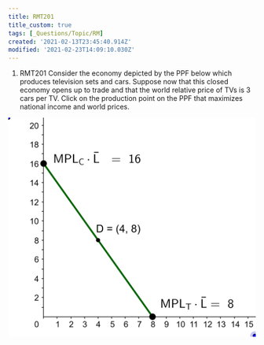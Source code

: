 ```yaml
---
title: RMT201
title_custom: true
tags: [_Questions/Topic/RM]
created: '2021-02-13T23:45:40.914Z'
modified: '2021-02-23T14:09:10.030Z'
---
```


1. RMT201 Consider the economy depicted by the PPF below which produces television sets and cars. Suppose now that this closed economy opens up to trade and that the world relative price of TVs is 3 cars per TV.  Click on the production point on the PPF that maximizes national income and world prices. 

![](../attachments/RMT201_image.png)

